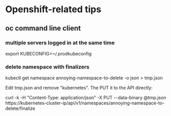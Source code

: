 # Openshift-related tips

## oc command line client

### multiple servers logged in at the same time

export KUBECONFIG=~/.prodkubeconfig

### delete namespace with finalizers

kubectl get namespace annoying-namespace-to-delete -o json > tmp.json

Edit tmp.json and remove "kubernetes".  The PUT it to the API directly:

curl -k -H "Content-Type: application/json" -X PUT --data-binary @tmp.json https://kubernetes-cluster-ip/api/v1/namespaces/annoying-namespace-to-delete/finalize

